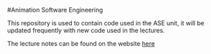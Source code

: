 #Animation Software Engineering

This repository is used to contain code used in the ASE unit, it will be updated frequently with new code used in the lectures.

The lecture notes can be found on the website [here](http://nccastaff.bournemouth.ac.uk/jmacey/ASE/index.html)
